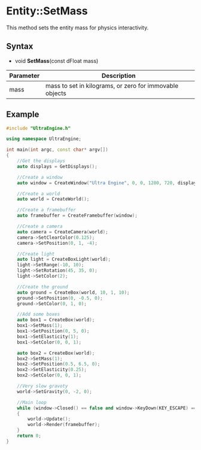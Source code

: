 # Entity::SetMass

This method sets the entity mass for physics interactivity.

## Syntax

- void **SetMass**(const dFloat mass)

| Parameter | Description |
| --- | --- |
| mass | mass to set in kilograms, or zero for immovable objects |

## Example

```c++
#include "UltraEngine.h"

using namespace UltraEngine;

int main(int argc, const char* argv[])
{
    //Get the displays
    auto displays = GetDisplays();

    //Create a window
    auto window = CreateWindow("Ultra Engine", 0, 0, 1280, 720, displays[0], WINDOW_CENTER | WINDOW_TITLEBAR);

    //Create a world
    auto world = CreateWorld();

    //Create a framebuffer
    auto framebuffer = CreateFramebuffer(window);

    //Create a camera    
    auto camera = CreateCamera(world);
    camera->SetClearColor(0.125);
    camera->SetPosition(0, 1, -4);

    //Create light
    auto light = CreateBoxLight(world);
    light->SetRange(-10, 10);
    light->SetRotation(45, 35, 0);
    light->SetColor(2);

    //Create the ground
    auto ground = CreateBox(world, 10, 1, 10);
    ground->SetPosition(0, -0.5, 0);
    ground->SetColor(0, 1, 0);

    //Add some boxes
    auto box1 = CreateBox(world);
    box1->SetMass(1);
    box1->SetPosition(0, 5, 0);
    box1->SetElasticity(1);
    box1->SetColor(0, 0, 1);

    auto box2 = CreateBox(world);
    box2->SetMass(1);
    box2->SetPosition(0.5, 6.5, 0);
    box2->SetElasticity(0.25);
    box2->SetColor(0, 0, 1);

    //Very slow gravoty
    world->SetGravity(0, -2, 0);

    //Main loop
    while (window->Closed() == false and window->KeyDown(KEY_ESCAPE) == false)
    {
        world->Update();
        world->Render(framebuffer);
    }
    return 0;
}
```
